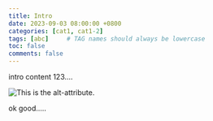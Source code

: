 ```yaml
---
title: Intro
date: 2023-09-03 08:00:00 +0800
categories: [cat1, cat1-2]
tags: [abc]     # TAG names should always be lowercase
toc: false
comments: false
---
```


intro content 123....

![This is the alt-attribute.][myimage]

[myimage]: https://img.freepik.com/free-psd/google-icon-isolated-3d-render-illustration_47987-9777.jpg?w=360 "test image....123"


ok good.....